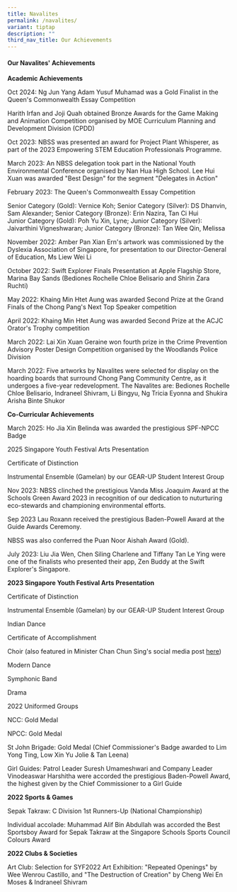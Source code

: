 ```yaml
---
title: Navalites
permalink: /navalites/
variant: tiptap
description: ""
third_nav_title: Our Achievements
---
```

<h4>Our Navalites' Achievements</h4>
<p><strong>Academic Achievements</strong>
</p>
<p>Oct 2024: Ng Jun Yang Adam Yusuf Muhamad was a Gold Finalist in the Queen's
Commonwealth Essay Competition</p>
<p>Harith Irfan and Joji Quah obtained Bronze Awards for the Game Making
and Animation Competition organised by MOE Curriculum Planning and Development
Division (CPDD)</p>
<p>Oct 2023: NBSS was presented an award for Project Plant Whisperer, as
part of the 2023 Empowering STEM Education Professionals Programme.</p>
<p>March 2023: An NBSS delegation took part in the National Youth Environmental
Conference organised by Nan Hua High School. Lee Hui Xuan was awarded "Best
Design" for the segment "Delegates in Action"</p>
<p>February 2023: The Queen's Commonwealth Essay Competition</p>
<p>Senior Category (Gold): Vernice Koh; Senior Category (Silver): DS Dhanvin,
Sam Alexander; Senior Category (Bronze): Erin Nazira, Tan Ci Hui
<br>Junior Category (Gold): Poh Yu Xin, Lyne; Junior Category (Silver): Jaivarthini
Vigneshwaran; Junior Category (Bronze): Tan Wee Qin, Melissa</p>
<p>November 2022: Amber Pan Xian Ern's artwork was commissioned by the Dyslexia
Association of Singapore, for presentation to our Director-General of Education,
Ms Liew Wei Li</p>
<p>October 2022: Swift Explorer Finals Presentation at Apple Flagship Store,
Marina Bay Sands (Bediones Rochelle Chloe Belisario and Shirin Zara Ruchti)</p>
<p>May 2022: Khaing Min Htet Aung was awarded Second Prize at the Grand Finals
of the Chong Pang's Next Top Speaker competition</p>
<p>April 2022: Khaing Min Htet Aung was awarded Second Prize at the ACJC
Orator's Trophy competition</p>
<p>March 2022: Lai Xin Xuan Geraine won fourth prize in the Crime Prevention
Advisory Poster Design Competition organised by the Woodlands Police Division</p>
<p>March 2022: Five artworks by Navalites were selected for display on the
hoarding boards that surround Chong Pang Community Centre, as it undergoes
a five-year redevelopment. The Navalites are: Bediones Rochelle Chloe Belisario,
Indraneel Shivram, Li Bingyu, Ng Tricia Eyonna and Shukira Arisha Binte
Shukor</p>
<p><strong>Co-Curricular Achievements</strong>
</p>
<p>March 2025: Ho Jia Xin Belinda was awarded the prestigious SPF-NPCC Badge</p>
<p>2025 Singapore Youth Festival Arts Presentation</p>
<p>Certificate of Distinction</p>
<p>Instrumental Ensemble (Gamelan) by our GEAR-UP Student Interest Group</p>
<p>Nov 2023: NBSS clinched the prestigious Vanda Miss Joaquim Award at the
Schools Green Award 2023 in recognition of our dedication to nuturturing
eco-stewards and championing environmental efforts.</p>
<p>Sep 2023 Lau Roxann received the prestigious Baden-Powell Award at the
Guide Awards Ceremony.</p>
<p>NBSS was also conferred the Puan Noor Aishah Award (Gold).</p>
<p>July 2023: Liu Jia Wen, Chen Siling Charlene and Tiffany Tan Le Ying were
one of the finalists who presented their app, Zen Buddy at the Swift Explorer's
Singapore.</p>
<p><strong>2023 Singapore Youth Festival Arts Presentation</strong>
</p>
<p>Certificate of Distinction</p>
<p>Instrumental Ensemble (Gamelan) by our GEAR-UP Student Interest Group</p>
<p>Indian Dance</p>
<p>Certificate of Accomplishment</p>
<p>Choir (also featured in Minister Chan Chun Sing's social media post
<a href="https://www.facebook.com/ChanChunSing.SG/videos/3365925413721875/" rel="noopener nofollow" target="_blank">here</a>)</p>
<p>Modern Dance</p>
<p>Symphonic Band</p>
<p>Drama</p>
<p>2022 Uniformed Groups</p>
<p>NCC: Gold Medal</p>
<p>NPCC: Gold Medal</p>
<p>St John Brigade: Gold Medal (Chief Commissioner's Badge awarded to Lim
Yong Ting, Low Xin Yu Jolie &amp; Tan Leena)</p>
<p>Girl Guides: Patrol Leader Suresh Umameshwari and Company Leader Vinodeaswar
Harshitha were accorded the prestigious Baden-Powell Award, the highest
given by the Chief Commissioner to a Girl Guide</p>
<p><strong>2022 Sports &amp; Games</strong>
</p>
<p>Sepak Takraw: C Division 1st Runners-Up (National Championship)</p>
<p>Individual accolade: Muhammad Alif Bin Abdullah was accorded the Best
Sportsboy Award for Sepak Takraw at the Singapore Schools Sports Council
Colours Award</p>
<p><strong>2022 Clubs &amp; Societies</strong>
</p>
<p>Art Club: Selection for SYF2022 Art Exhibition: "Repeated Openings" by
Wee Wenrou Castillo, and "The Destruction of Creation" by Cheng Wei En
Moses &amp; Indraneel Shivram</p>